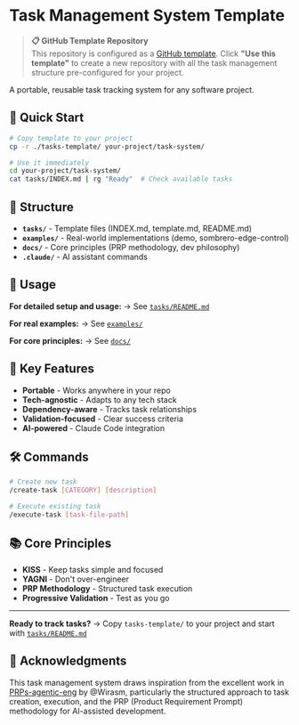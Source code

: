 # Task Management System Template

> **📋 GitHub Template Repository**  
> This repository is configured as a [GitHub template](https://docs.github.com/en/repositories/creating-and-managing-repositories/creating-a-template-repository). Click **"Use this template"** to create a new repository with all the task management structure pre-configured for your project.

A portable, reusable task tracking system for any software project.

## 🚀 Quick Start

```bash
# Copy template to your project
cp -r ./tasks-template/ your-project/task-system/

# Use it immediately
cd your-project/task-system/
cat tasks/INDEX.md | rg "Ready"  # Check available tasks
```

## 📁 Structure

- **`tasks/`** - Template files (INDEX.md, template.md, README.md)
- **`examples/`** - Real-world implementations (demo, sombrero-edge-control)
- **`docs/`** - Core principles (PRP methodology, dev philosophy)
- **`.claude/`** - AI assistant commands

## 📖 Usage

**For detailed setup and usage:**
→ See [`tasks/README.md`](tasks/README.md)

**For real examples:**
→ See [`examples/`](examples/)

**For core principles:**
→ See [`docs/`](docs/)

## 🎯 Key Features

- **Portable** - Works anywhere in your repo
- **Tech-agnostic** - Adapts to any tech stack
- **Dependency-aware** - Tracks task relationships
- **Validation-focused** - Clear success criteria
- **AI-powered** - Claude Code integration

## 🛠️ Commands

```bash
# Create new task
/create-task [CATEGORY] [description]

# Execute existing task
/execute-task [task-file-path]
```

## 📚 Core Principles

- **KISS** - Keep tasks simple and focused
- **YAGNI** - Don't over-engineer
- **PRP Methodology** - Structured task execution
- **Progressive Validation** - Test as you go

---

**Ready to track tasks?** → Copy `tasks-template/` to your project and start with [`tasks/README.md`](tasks/README.md)

## 🙏 Acknowledgments

This task management system draws inspiration from the excellent work in [PRPs-agentic-eng](https://github.com/Wirasm/PRPs-agentic-eng) by @Wirasm, particularly the structured approach to task creation, execution, and the PRP (Product Requirement Prompt) methodology for AI-assisted development.
